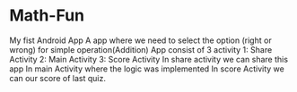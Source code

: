 # Math-Fun
My fist Android App
A app where we need to select the option (right or wrong) for simple operation(Addition)
App consist of 3 activity
  1: Share Activity
  2: Main Activity
  3: Score Activity
In share activity we can share this app
In main Activity where the logic was implemented
In score Activity we can our score of last quiz.
